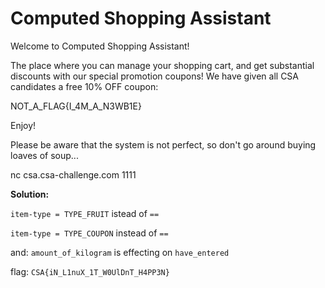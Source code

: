 # Computed Shopping Assistant


Welcome to Computed Shopping Assistant!

The place where you can manage your shopping cart, and get substantial discounts with our special promotion coupons!
We have given all CSA candidates a free 10% OFF coupon:

NOT_A_FLAG{I_4M_A_N3WB1E}

Enjoy!

Please be aware that the system is not perfect, so don't go around buying loaves of soup...

nc csa.csa-challenge.com 1111

**Solution:** 

`item-type = TYPE_FRUIT` istead of `==`

`item-type = TYPE_COUPON` instead of `==`

and:
`amount_of_kilogram` is effecting on `have_entered`

flag:
`CSA{iN_L1nuX_1T_W0UlDnT_H4PP3N}`